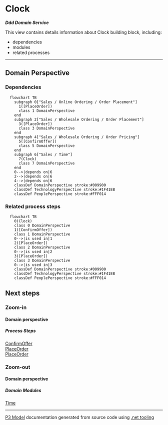 ﻿
# Clock

***Ddd Domain Service***  

This view contains details information about Clock building block, including:
- dependencies
- modules
- related processes  

---



## Domain Perspective


### Dependencies

```mermaid
  flowchart TB
    subgraph 0["Sales / Online Ordering / Order Placement"]
      1([PlaceOrder])
      class 1 DomainPerspective
    end
    subgraph 2["Sales / Wholesale Ordering / Order Placement"]
      3([PlaceOrder])
      class 3 DomainPerspective
    end
    subgraph 4["Sales / Wholesale Ordering / Order Pricing"]
      5([ConfirmOffer])
      class 5 DomainPerspective
    end
    subgraph 6["Sales / Time"]
      7(Clock)
      class 7 DomainPerspective
    end
    0-->|depends on|6
    2-->|depends on|6
    4-->|depends on|6
    classDef DomainPerspective stroke:#009900
    classDef TechnologyPerspective stroke:#1F41EB
    classDef PeoplePerspective stroke:#FFF014
```

### Related process steps

```mermaid
  flowchart TB
    0(Clock)
    class 0 DomainPerspective
    1([ConfirmOffer])
    class 1 DomainPerspective
    0-->|is used in|1
    2([PlaceOrder])
    class 2 DomainPerspective
    0-->|is used in|2
    3([PlaceOrder])
    class 3 DomainPerspective
    0-->|is used in|3
    classDef DomainPerspective stroke:#009900
    classDef TechnologyPerspective stroke:#1F41EB
    classDef PeoplePerspective stroke:#FFF014
```

## Next steps


### Zoom-in


#### Domain perspective


##### Process Steps

[ConfirmOffer](../WholesaleOrdering/OrderPricing/ConfirmOffer.md)  
[PlaceOrder](../WholesaleOrdering/OrderPlacement/PlaceOrder.md)  
[PlaceOrder](../OnlineOrdering/OrderPlacement/PlaceOrder.md)  

### Zoom-out


#### Domain perspective


##### Domain Modules

[Time](Time.md)  

---

[P3 Model](https://github.com/P3-model/P3-model) documentation generated from source code using [.net tooling](https://github.com/P3-model/P3-model-dotnet)